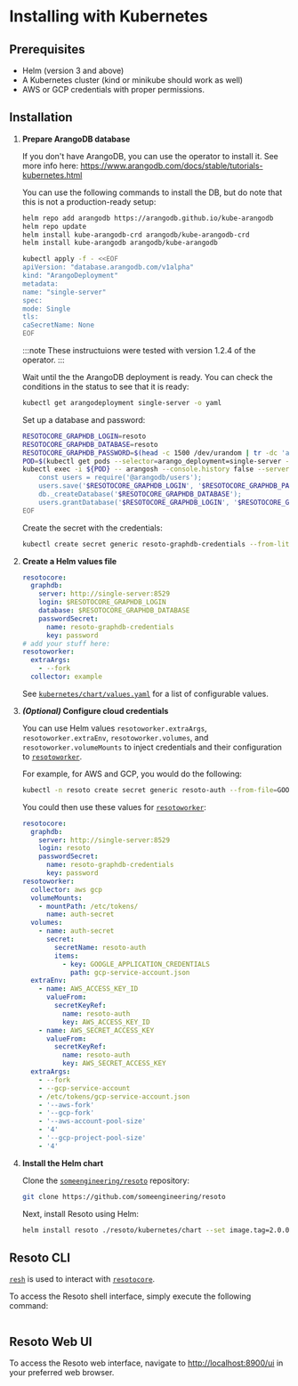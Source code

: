 # Installing with Kubernetes

## Prerequisites

- Helm (version 3 and above)
- A Kubernetes cluster (kind or minikube should work as well)
- AWS or GCP credentials with proper permissions.

## Installation

1.  **Prepare ArangoDB database**

    If you don't have ArangoDB, you can use the operator to install it.
    See more info here: https://www.arangodb.com/docs/stable/tutorials-kubernetes.html

    You can use the following commands to install the DB, but do note that this is not a production-ready setup:

    ```bash
    helm repo add arangodb https://arangodb.github.io/kube-arangodb
    helm repo update
    helm install kube-arangodb-crd arangodb/kube-arangodb-crd
    helm install kube-arangodb arangodb/kube-arangodb

    kubectl apply -f - <<EOF
    apiVersion: "database.arangodb.com/v1alpha"
    kind: "ArangoDeployment"
    metadata:
    name: "single-server"
    spec:
    mode: Single
    tls:
    caSecretName: None
    EOF
    ```

    :::note
    These instructuions were tested with version 1.2.4 of the operator.
    :::

    Wait until the the ArangoDB deployment is ready. You can check the conditions in the status to see that it is ready:

    ```bash
    kubectl get arangodeployment single-server -o yaml
    ```

    Set up a database and password:

    ```bash
    RESOTOCORE_GRAPHDB_LOGIN=resoto
    RESOTOCORE_GRAPHDB_DATABASE=resoto
    RESOTOCORE_GRAPHDB_PASSWORD=$(head -c 1500 /dev/urandom | tr -dc 'a-zA-Z0-9' | cut -c -32)
    POD=$(kubectl get pods --selector=arango_deployment=single-server -o jsonpath="{.items[0].metadata.name}")
    kubectl exec -i ${POD} -- arangosh --console.history false --server.password "" <<EOF
        const users = require('@arangodb/users');
        users.save('$RESOTOCORE_GRAPHDB_LOGIN', '$RESOTOCORE_GRAPHDB_PASSWORD');
        db._createDatabase('$RESOTOCORE_GRAPHDB_DATABASE');
        users.grantDatabase('$RESOTOCORE_GRAPHDB_LOGIN', '$RESOTOCORE_GRAPHDB_DATABASE', 'rw');
    EOF
    ```

    Create the secret with the credentials:

    ```bash
    kubectl create secret generic resoto-graphdb-credentials --from-literal=password=$RESOTOCORE_GRAPHDB_PASSWORD
    ```

2.  **Create a Helm values file**

    ```yml title="resoto-values.yml"
    resotocore:
      graphdb:
        server: http://single-server:8529
        login: $RESOTOCORE_GRAPHDB_LOGIN
        database: $RESOTOCORE_GRAPHDB_DATABASE
        passwordSecret:
          name: resoto-graphdb-credentials
          key: password
    # add your stuff here:
    resotoworker:
      extraArgs:
        - --fork
      collector: example
    ```

    See [`kubernetes/chart/values.yaml`](https://github.com/someengineering/resoto/blob/main/kubernetes/chart/values.yaml) for a list of configurable values.

3.  **_(Optional)_ Configure cloud credentials**

    You can use Helm values `resotoworker.extraArgs`, `resotoworker.extraEnv`, `resotoworker.volumes`, and `resotoworker.volumeMounts` to inject credentials and their configuration to [`resotoworker`](../concepts/components/resotoworker.md).

    For example, for AWS and GCP, you would do the following:

    ```bash
    kubectl -n resoto create secret generic resoto-auth --from-file=GOOGLE_APPLICATION_CREDENTIALS=<PATH TO SERVICE ACCOUNT JSON CREDS> --from-literal=AWS_ACCESS_KEY_ID=<YOUR ACCESS KEY ID> --from-literal=AWS_SECRET_ACCESS_KEY=<YOUR ACCESS KEY>
    ```

    You could then use these values for [`resotoworker`](../concepts/components/resotoworker.md):

    ```yml
    resotocore:
      graphdb:
        server: http://single-server:8529
        login: resoto
        passwordSecret:
          name: resoto-graphdb-credentials
          key: password
    resotoworker:
      collector: aws gcp
      volumeMounts:
        - mountPath: /etc/tokens/
          name: auth-secret
      volumes:
        - name: auth-secret
          secret:
            secretName: resoto-auth
            items:
              - key: GOOGLE_APPLICATION_CREDENTIALS
                path: gcp-service-account.json
      extraEnv:
        - name: AWS_ACCESS_KEY_ID
          valueFrom:
            secretKeyRef:
              name: resoto-auth
              key: AWS_ACCESS_KEY_ID
        - name: AWS_SECRET_ACCESS_KEY
          valueFrom:
            secretKeyRef:
              name: resoto-auth
              key: AWS_SECRET_ACCESS_KEY
      extraArgs:
        - --fork
        - --gcp-service-account
        - /etc/tokens/gcp-service-account.json
        - '--aws-fork'
        - '--gcp-fork'
        - '--aws-account-pool-size'
        - '4'
        - '--gcp-project-pool-size'
        - '4'
    ```

4.  **Install the Helm chart**

    Clone the [`someengineering/resoto`](https://github.com/someengineering/resoto) repository:

    ```bash
    git clone https://github.com/someengineering/resoto
    ```

    Next, install Resoto using Helm:

    ```bash
    helm install resoto ./resoto/kubernetes/chart --set image.tag=2.0.0a10 -f resoto-values.yaml
    ```

## Resoto CLI

[`resh`](../concepts/components/resh.md) is used to interact with [`resotocore`](../concepts/components/resotocore.md).

To access the Resoto shell interface, simply execute the following command:

```bash

```

## Resoto Web UI

To access the Resoto web interface, navigate to [http://localhost:8900/ui](http://localhost:8900/ui) in your preferred web browser.
